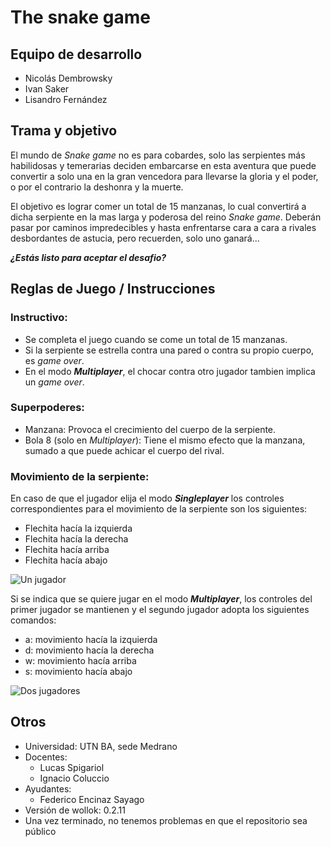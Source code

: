 # The snake game

## Equipo de desarrollo

- Nicolás Dembrowsky
- Ivan Saker
- Lisandro Fernández

## Trama y objetivo

El mundo de _Snake game_ no es para cobardes, solo las serpientes más habilidosas y temerarias deciden embarcarse en esta aventura que puede convertir a solo una en la gran vencedora para llevarse la gloria y el poder, o por el contrario la deshonra y la muerte.

El objetivo es lograr comer un total de 15 manzanas, lo cual convertirá a dicha serpiente en la mas larga y poderosa del reino _Snake game_. Deberán pasar por caminos impredecibles y hasta enfrentarse cara a cara a rivales desbordantes de astucia, pero recuerden, solo uno ganará...

_**¿Estás listo para aceptar el desafio?**_ 

## Reglas de Juego / Instrucciones
### Instructivo:
- Se completa el juego cuando se come un total de 15 manzanas.
- Si la serpiente se estrella contra una pared o contra su propio cuerpo, es _game over_.
- En el modo _**Multiplayer**_, el chocar contra otro jugador tambien implica un  _game over_.

### Superpoderes:
- Manzana: Provoca el crecimiento del cuerpo de la serpiente.
- Bola 8 (solo en _Multiplayer_): Tiene el mismo efecto que la manzana, sumado a que puede achicar el cuerpo del rival.

### Movimiento de la serpiente:
En caso de que el jugador elija el modo _**Singleplayer**_ los controles correspondientes para el movimiento de la serpiente son los siguientes:

* Flechita hacía la izquierda
* Flechita hacía la derecha
* Flechita hacía arriba
* Flechita hacía abajo

![Un jugador](https://i.ibb.co/vX2KWCm/Captura-de-pantalla-2024-11-14-103936.png)

Si se indica que se quiere jugar en el modo _**Multiplayer**_, los controles del primer jugador se mantienen y el segundo jugador adopta los siguientes comandos:

* a: movimiento hacía la izquierda
* d: movimiento hacía la derecha
* w: movimiento hacía arriba
* s: movimiento hacía abajo

![Dos jugadores](https://i.ibb.co/VNJ9XKq/Captura-de-pantalla-2024-11-14-105057.png)

## Otros

- Universidad: UTN BA, sede Medrano
- Docentes:
    * Lucas Spigariol
    * Ignacio Coluccio
- Ayudantes:
    * Federico Encinaz Sayago
- Versión de wollok: 0.2.11
- Una vez terminado, no tenemos problemas en que el repositorio sea público
